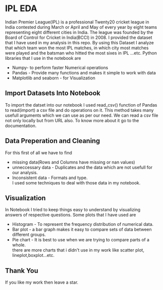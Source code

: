 # IPL EDA
Indian Premier League(IPL) is a professional Twenty20 cricket league in India contested during March or April and May of every year by eight teams representing eight different cities in India. 
The league was founded by the Board of Control for Cricket in India(BCCI) in 2008. 
I provided the dataset that I have used in my analysis in this repo. By using this Dataset I analyze that which team won the most IPL matches, in which city most matches were played and the batsman who hitted the most sixes in IPL ...etc. 
Python libraries that I use in the notebook are

- Numpy- to perform faster Numerical operations
- Pandas - Provide many functions and makes it simple to work with data
- Matplotlib and seaborn - for Visualization

## Import Datasets Into Notebook
To import the datset into our notebook I used read_csv() function of Pandas to read(import) a csv file and do operations on it. This method takes many usefull arguments which we can use as per our need.
We can read a csv file not only locally but from URL also. To know more about it go to the documentation.

## Data Preperation and Cleaning
For this first of all we have to find 
- missing data(Rows and Columns have missing or nan values)
- unneccessary data - Duplicates and the data which are not usefull for our analysis.
- Inconsistent data - Formats and type.  
I used some techniques to deal with those data in my notebook.

## Visualization
In Notebook I tried to keep things easy to understand by visualizing answers of respective questions.
Some plots that I have used are 
- Histogram - To represent the frequency distribution of numerical data.
- Bar plot - a bar graph makes it easy to compare sets of data between different groups.
- Pie chart - It is best to use when we are trying to compare parts of a whole.  
there are more charts that i didn't use in my work like scatter plot, lineplot,boxplot...etc.

## Thank You
If you like my work then leave a star.
